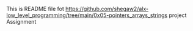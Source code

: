 
This is README file fot https://github.com/shegaw2/alx-low_level_programming/tree/main/0x05-pointers_arrays_strings project Assignment
